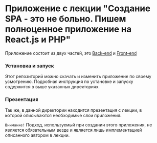 Приложение с лекции "Создание SPA - это не больно. Пишем полноценное приложение на React.js и PHP"
===

Приложение состоит из двух частей, это [Back-end](./conference.backend) и [Front-end](./conference.frontend)

### Установка и запуск
Этот репозиторий можно скачать и изменить приложение по своему усмотрению.
Подробная инструкция по установке и запуску содержится в выше указанных директориях.

### Презентация
Так же, в данной директории находится презентация с лекции, в которой описываются необходимые слои приложения.

`Внимание!`
Подход, используемый при создании этого приложения, не является обязательным везде и является лишь имплементацией описанного автором в лекции.